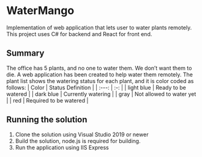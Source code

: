 # WaterMango
Implementation of web application that lets user to water plants remotely. This project uses C# for backend and React for front end.

## Summary
The office has 5 plants, and no one to water them. We don’t want them to die. A web application has been created to help water them remotely. The plant list shows the watering status for each plant, and it is color coded as follows:
  | Color | Status Definition  |
  | :---:   | :-: |
  | light blue | Ready to be watered |
  | dark blue | Currently watering |
  | gray | Not allowed to water yet |
  | red | Required to be watered |
  
 ## Running the solution
 1. Clone the solution using Visual Studio 2019 or newer
 2. Build the solution, node.js is required for building.
 3. Run the application using IIS Express
 

